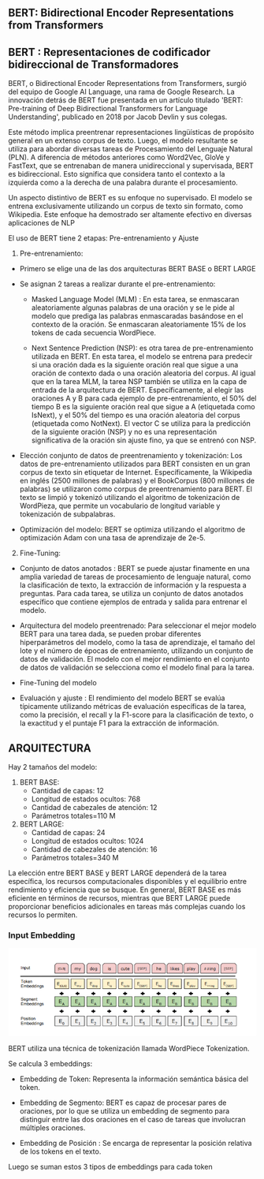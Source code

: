 ## BERT: Bidirectional Encoder Representations from Transformers
## BERT : Representaciones de codificador bidireccional de Transformadores  

BERT, o Bidirectional Encoder Representations from Transformers, surgió del equipo de Google AI Language, una rama de Google Research. La innovación detrás de BERT fue presentada en un artículo titulado 'BERT: Pre-training of Deep Bidirectional Transformers for Language Understanding', publicado en 2018 por Jacob Devlin y sus colegas.

Este método  implica preentrenar representaciones lingüísticas de propósito general en un extenso corpus de texto. Luego, el modelo resultante se utiliza para abordar diversas tareas de Procesamiento del Lenguaje Natural (PLN). A diferencia de métodos anteriores como Word2Vec, GloVe y FastText, que se entrenaban de manera unidireccional y supervisada, BERT es bidireccional. Esto significa que considera tanto el contexto a la izquierda como a la derecha de una palabra durante el procesamiento. 

Un aspecto distintivo de BERT es su enfoque no supervisado. El modelo se entrena exclusivamente utilizando un corpus de texto sin formato, como Wikipedia. Este enfoque ha demostrado ser altamente efectivo en diversas aplicaciones de NLP 

El uso de BERT tiene 2 etapas: Pre-entrenamiento y Ajuste  

1. Pre-entrenamiento: 

* Primero se elige una de las dos arquitecturas  BERT BASE o BERT LARGE  

* Se asignan 2 tareas a realizar durante el pre-entrenamiento: 
    *  Masked Language Model (MLM) : En esta tarea, se enmascaran aleatoriamente algunas palabras de una oración y se le pide al modelo que prediga las palabras enmascaradas basándose en el contexto de la oración. Se enmascaran aleatoriamente 15% de los tokens de cada secuencia WordPiece.

    *  Next Sentence Prediction (NSP): es otra tarea de pre-entrenamiento utilizada en BERT. En esta tarea, el modelo se entrena para predecir si una oración dada es la siguiente oración real que sigue a una oración de contexto dada o una oración aleatoria del corpus. Al igual que en la tarea MLM, la tarea NSP también se utiliza en la capa de entrada de la arquitectura de BERT. Específicamente, al elegir las oraciones A y B para cada ejemplo de pre-entrenamiento, el 50% del tiempo B es la siguiente oración real que sigue a A (etiquetada como IsNext), y el 50% del tiempo es una oración aleatoria del corpus (etiquetada como NotNext). El vector C se utiliza para la predicción de la siguiente oración (NSP) y no es una representación significativa de la oración sin ajuste fino, ya que se entrenó con NSP.


* Elección conjunto de datos de preentrenamiento y tokenización: Los datos de pre-entrenamiento utilizados para BERT consisten en un gran corpus de texto sin etiquetar de Internet. Específicamente, la Wikipedia en inglés (2500 millones de palabras) y el BookCorpus (800 millones de palabras) se utilizaron como corpus de preentrenamiento para BERT. El texto se limpió y tokenizó utilizando el algoritmo de tokenización de WordPieza, que permite un vocabulario de longitud variable y tokenización de subpalabras.  

* Optimización del modelo:  BERT se optimiza utilizando el algoritmo de optimización Adam con una tasa de aprendizaje de 2e-5.  


2. Fine-Tuning: 

* Conjunto de datos anotados : BERT se puede ajustar finamente en una amplia variedad de tareas de procesamiento de lenguaje natural, como la clasificación de texto, la extracción de información y la respuesta a preguntas. Para cada tarea, se utiliza un conjunto de datos anotados específico que contiene ejemplos de entrada y salida para entrenar el modelo. 

* Arquitectura del modelo preentrenado: Para seleccionar el mejor modelo BERT para una tarea dada, se pueden probar diferentes hiperparámetros del modelo, como la tasa de aprendizaje, el tamaño del lote y el número de épocas de entrenamiento, utilizando un conjunto de datos de validación. El modelo con el mejor rendimiento en el conjunto de datos de validación se selecciona como el modelo final para la tarea. 

* Fine-Tuning del modelo 

* Evaluación y ajuste : El rendimiento del modelo BERT se evalúa típicamente utilizando métricas de evaluación específicas de la tarea, como la precisión, el recall y la F1-score para la clasificación de texto, o la exactitud y el puntaje F1 para la extracción de información.  

## ARQUITECTURA  
Hay 2 tamaños del modelo: 
1. BERT BASE:
    * Cantidad de capas: 12 
    * Longitud de estados ocultos: 768
    * Cantidad de cabezales de atención: 12 
    * Parámetros totales=110 M
2. BERT LARGE:  
    * Cantidad de capas: 24
    * Longitud de estados ocultos: 1024
    * Cantidad de cabezales de atención: 16 
    * Parámetros totales=340 M  
    
La elección entre BERT BASE y BERT LARGE dependerá de la tarea específica, los recursos computacionales disponibles y el equilibrio entre rendimiento y eficiencia que se busque. En general, BERT BASE es más eficiente en términos de recursos, mientras que BERT LARGE puede proporcionar beneficios adicionales en tareas más complejas cuando los recursos lo permiten. 
### Input Embedding 
![.](image\aa.png)

BERT utiliza una técnica de tokenización llamada WordPiece Tokenization. 
 
Se calcula 3 embeddings: 
* Embedding de Token: Representa la información semántica básica del token. 

* Embedding de Segmento: BERT es capaz de procesar pares de oraciones, por lo que se utiliza un embedding de segmento para distinguir entre las dos oraciones en el caso de tareas que involucran múltiples oraciones. 

* Embedding de Posición : Se encarga de representar la posición relativa de los tokens en el texto. 

Luego se suman estos 3 tipos de embeddings para cada token 